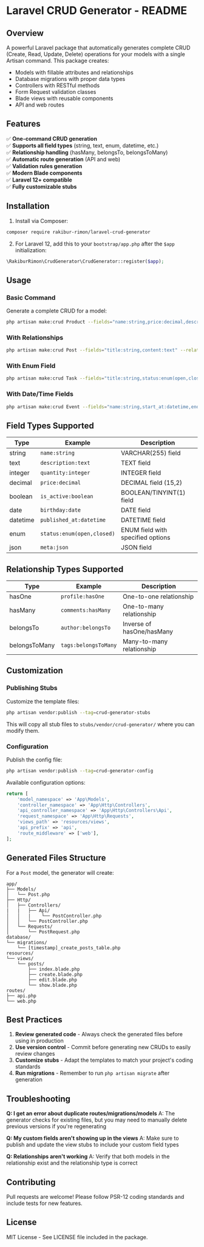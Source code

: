 # Laravel CRUD Generator - README

## Overview

A powerful Laravel package that automatically generates complete CRUD (Create, Read, Update, Delete) operations for your models with a single Artisan command. This package creates:

- Models with fillable attributes and relationships
- Database migrations with proper data types
- Controllers with RESTful methods
- Form Request validation classes
- Blade views with reusable components
- API and web routes

## Features

✅ **One-command CRUD generation**  
✅ **Supports all field types** (string, text, enum, datetime, etc.)  
✅ **Relationship handling** (hasMany, belongsTo, belongsToMany)  
✅ **Automatic route generation** (API and web)  
✅ **Validation rules generation**  
✅ **Modern Blade components**  
✅ **Laravel 12+ compatible**  
✅ **Fully customizable stubs**  

## Installation

1. Install via Composer:

```bash
composer require rakibur-rimon/laravel-crud-generator
```

2. For Laravel 12, add this to your `bootstrap/app.php` after the `$app` initialization:

```php
\RakiburRimon\CrudGenerator\CrudGenerator::register($app);
```

## Usage

### Basic Command

Generate a complete CRUD for a model:

```bash
php artisan make:crud Product --fields="name:string,price:decimal,description:text"
```

### With Relationships

```bash
php artisan make:crud Post --fields="title:string,content:text" --relations="comments:hasMany,author:belongsTo,tags:belongsToMany"
```

### With Enum Field

```bash
php artisan make:crud Task --fields="title:string,status:enum(open,closed,archived)"
```

### With Date/Time Fields

```bash
php artisan make:crud Event --fields="name:string,start_at:datetime,end_at:datetime"
```

## Field Types Supported

| Type        | Example                     | Description                          |
|-------------|-----------------------------|--------------------------------------|
| string      | `name:string`               | VARCHAR(255) field                   |
| text        | `description:text`          | TEXT field                           |
| integer     | `quantity:integer`          | INTEGER field                        |
| decimal     | `price:decimal`             | DECIMAL field (15,2)                 |
| boolean     | `is_active:boolean`         | BOOLEAN/TINYINT(1) field             |
| date        | `birthday:date`             | DATE field                           |
| datetime    | `published_at:datetime`     | DATETIME field                       |
| enum        | `status:enum(open,closed)`  | ENUM field with specified options    |
| json        | `meta:json`                 | JSON field                           |

## Relationship Types Supported

| Type          | Example                     | Description                          |
|---------------|-----------------------------|--------------------------------------|
| hasOne        | `profile:hasOne`            | One-to-one relationship              |
| hasMany       | `comments:hasMany`          | One-to-many relationship             |
| belongsTo     | `author:belongsTo`          | Inverse of hasOne/hasMany            |
| belongsToMany | `tags:belongsToMany`        | Many-to-many relationship            |

## Customization

### Publishing Stubs

Customize the template files:

```bash
php artisan vendor:publish --tag=crud-generator-stubs
```

This will copy all stub files to `stubs/vendor/crud-generator/` where you can modify them.

### Configuration

Publish the config file:

```bash
php artisan vendor:publish --tag=crud-generator-config
```

Available configuration options:

```php
return [
    'model_namespace' => 'App\Models',
    'controller_namespace' => 'App\Http\Controllers',
    'api_controller_namespace' => 'App\Http\Controllers\Api',
    'request_namespace' => 'App\Http\Requests',
    'views_path' => 'resources/views',
    'api_prefix' => 'api',
    'route_middleware' => ['web'],
];
```

## Generated Files Structure

For a `Post` model, the generator will create:

```
app/
├── Models/
│   └── Post.php
├── Http/
│   ├── Controllers/
|   |   ├── Api/
│   │   |    └── PostController.php
│   │   └── PostController.php
│   └── Requests/
│       └── PostRequest.php
database/
└── migrations/
    └── [timestamp]_create_posts_table.php
resources/
└── views/
    └── posts/
        ├── index.blade.php
        ├── create.blade.php
        ├── edit.blade.php
        └── show.blade.php
routes/
├── api.php
└── web.php
```

## Best Practices

1. **Review generated code** - Always check the generated files before using in production
2. **Use version control** - Commit before generating new CRUDs to easily review changes
3. **Customize stubs** - Adapt the templates to match your project's coding standards
4. **Run migrations** - Remember to run `php artisan migrate` after generation

## Troubleshooting

**Q: I get an error about duplicate routes/migrations/models**
A: The generator checks for existing files, but you may need to manually delete previous versions if you're regenerating

**Q: My custom fields aren't showing up in the views**
A: Make sure to publish and update the view stubs to include your custom field types

**Q: Relationships aren't working**
A: Verify that both models in the relationship exist and the relationship type is correct

## Contributing

Pull requests are welcome! Please follow PSR-12 coding standards and include tests for new features.

## License

MIT License - See LICENSE file included in the package.
